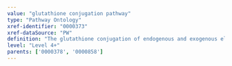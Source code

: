 ```yaml
---
value: "glutathione conjugation pathway"
type: "Pathway Ontology"
xref-identifier: "0000373"
xref-dataSource: "PW"
definition: "The glutathione conjugation of endogenous and exogenous electrophilic compounds represents a major pathway phase II biotransformation. The glutathione conjugates may either be excreted or undergo further processing."
level: "Level 4+"
parents: ['0000378', '0000858']
---
```

